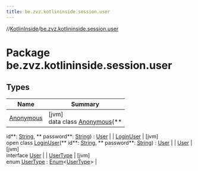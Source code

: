 ```yaml
---
title: be.zvz.kotlininside.session.user
---
```

//[KotlinInside](../../index.html)/[be.zvz.kotlininside.session.user](index.html)

# Package be.zvz.kotlininside.session.user

## Types

| Name | Summary |
|---|---|
| [Anonymous](-anonymous/index.html) | [jvm]<br>data class [Anonymous](-anonymous/index.html)(**
id**: [String](https://kotlinlang.org/api/latest/jvm/stdlib/kotlin/-string/index.html), **
password**: [String](https://kotlinlang.org/api/latest/jvm/stdlib/kotlin/-string/index.html)) : [User](-user/index.html) |
| [LoginUser](-login-user/index.html) | [jvm]<br>open class [LoginUser](-login-user/index.html)(**
id**: [String](https://kotlinlang.org/api/latest/jvm/stdlib/kotlin/-string/index.html), **
password**: [String](https://kotlinlang.org/api/latest/jvm/stdlib/kotlin/-string/index.html)) : [User](-user/index.html) |
| [User](-user/index.html) | [jvm]<br>interface [User](-user/index.html) |
| [UserType](-user-type/index.html) | [jvm]<br>enum [UserType](-user-type/index.html) : [Enum](https://kotlinlang.org/api/latest/jvm/stdlib/kotlin/-enum/index.html)<[UserType](-user-type/index.html)> |

